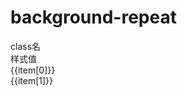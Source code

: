 
# background-repeat

<script setup>
import { useData } from 'vitepress'
import { ref } from 'vue'

const { page } = useData()

const list = ref([
  ['bg-repeat', 'background-repeat: repeat;'],
  ['bg-no-repeat', 'background-repeat: no-repeat;'],
  ['bg-repeat-x', 'background-repeat: repeat-x;'],
  ['bg-repeat-y', 'background-repeat: repeat-y;'],
  ['bg-repeat-round', 'background-repeat: round;'],
  ['bg-repeat-space', 'background-repeat: space;'],
])
</script>

<div class="a-flex a-row a-jc-sb a-border-b a-h-30"  >
  <div class="a-flex-1">class名</div>
  <div class="a-flex-1">样式值</div>
</div>
<div class="a-h-200 a-flex-1" style="overflow-y:auto;max-height: 300px">

  <div class="a-flex a-row a-jc-sb a-border-b a-h-30" v-for="(item, index) in list" :key="index" >
    <div class="a-flex-1">{{item[0]}}</div>
    <div class="a-flex-1">{{item[1]}}</div>
  </div>
</div>

